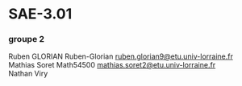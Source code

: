 # SAE-3.01
### groupe 2
Ruben GLORIAN Ruben-Glorian ruben.glorian9@etu.univ-lorraine.fr<br>
Mathias Soret Math54500 mathias.soret2@etu.univ-lorraine.fr<br>
Nathan Viry <br>
